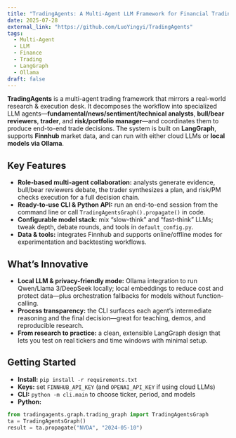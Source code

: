 ```yaml
---
title: "TradingAgents: A Multi-Agent LLM Framework for Financial Trading"
date: 2025-07-28
external_link: "https://github.com/LuoYingyi/TradingAgents"
tags:
  - Multi-Agent
  - LLM
  - Finance
  - Trading
  - LangGraph
  - Ollama
draft: false
---
```


**TradingAgents** is a multi-agent trading framework that mirrors a real-world research & execution desk. It decomposes the workflow into specialized LLM agents—**fundamental/news/sentiment/technical analysts**, **bull/bear reviewers**, **trader**, and **risk/portfolio manager**—and coordinates them to produce end-to-end trade decisions. The system is built on **LangGraph**, supports **Finnhub** market data, and can run with either cloud LLMs or **local models via Ollama**.

<!--more-->

## Key Features
- **Role-based multi-agent collaboration:** analysts generate evidence, bull/bear reviewers debate, the trader synthesizes a plan, and risk/PM checks execution for a full decision chain.  
- **Ready-to-use CLI & Python API:** run an end-to-end session from the command line or call `TradingAgentsGraph().propagate()` in code.  
- **Configurable model stack:** mix “slow-think” and “fast-think” LLMs; tweak depth, debate rounds, and tools in `default_config.py`.  
- **Data & tools:** integrates Finnhub and supports online/offline modes for experimentation and backtesting workflows.

## What’s Innovative
- **Local LLM & privacy-friendly mode:** Ollama integration to run Qwen/Llama 3/DeepSeek locally; local embeddings to reduce cost and protect data—plus orchestration fallbacks for models without function-calling.  
- **Process transparency:** the CLI surfaces each agent’s intermediate reasoning and the final decision—great for teaching, demos, and reproducible research.  
- **From research to practice:** a clean, extensible LangGraph design that lets you test on real tickers and time windows with minimal setup.

## Getting Started
- **Install:** `pip install -r requirements.txt`  
- **Keys:** set `FINNHUB_API_KEY` (and `OPENAI_API_KEY` if using cloud LLMs)  
- **CLI:** `python -m cli.main` to choose ticker, period, and models  
- **Python:**
```python
from tradingagents.graph.trading_graph import TradingAgentsGraph
ta = TradingAgentsGraph()
result = ta.propagate("NVDA", "2024-05-10")
